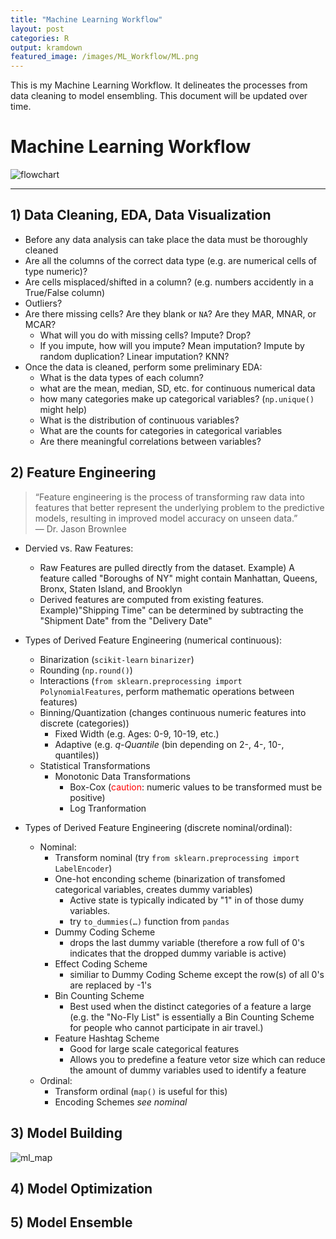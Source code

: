 ```yaml
---
title: "Machine Learning Workflow"
layout: post
categories: R
output: kramdown
featured_image: /images/ML_Workflow/ML.png
---
```


This is my Machine Learning Workflow.  It delineates the processes from data cleaning to model ensembling.  This document will be updated over time.

# Machine Learning Workflow
![flowchart](/images/ML-Workflow/flowchart.jpg)
***
## 1) Data Cleaning, EDA, Data Visualization
* Before any data analysis can take place the data must be thoroughly cleaned
* Are all the columns of the correct data type (e.g. are numerical cells of type numeric)?
* Are cells misplaced/shifted in a column?  (e.g. numbers accidently in a True/False column)
* Outliers?
* Are there missing cells? Are they blank or `NA`? Are they MAR, MNAR, or MCAR?
    - What will you do with missing cells? Impute? Drop?
    - If you impute, how will you impute? Mean imputation? Impute by random duplication? Linear imputation? KNN?
* Once the data is cleaned, perform some preliminary EDA:
    - What is the data types of each column?
    - what are the mean, median, SD, etc. for continuous numerical data
    - how many categories make up categorical variables? (`np.unique()` might help)
    - What is the distribution of continuous variables?
    - What are the counts for categories in categorical variables
    - Are there meaningful correlations between variables? 
    
## 2) Feature Engineering
> “Feature engineering is the process of transforming raw data into features that better represent the underlying problem to the predictive models, resulting in improved model accuracy on unseen data.”<br/>
— Dr. Jason Brownlee

* Dervied vs. Raw Features:
    - Raw Features are pulled directly from the dataset.  Example) A feature called "Boroughs of NY" might contain Manhattan, Queens, Bronx, Staten Island, and Brooklyn
    - Derived features are computed from existing features.  Example)"Shipping Time" can be determined by subtracting the "Shipment Date" from the "Delivery Date"
    
* Types of Derived Feature Engineering (numerical continuous):
    - Binarization (`scikit-learn` `binarizer`)
    - Rounding (`np.round()`)
    - Interactions (`from sklearn.preprocessing import PolynomialFeatures`, perform mathematic operations between features)
    - Binning/Quantization (changes continuous numeric features into discrete (categories))
        - Fixed Width (e.g. Ages: 0-9, 10-19, etc.)
        - Adaptive (e.g. *q-Quantile* (bin depending on 2-, 4-, 10-, quantiles))
    - Statistical Transformations
        - Monotonic Data Transformations
            - Box-Cox (<font color='red'>caution</font>: numeric values to be transformed must be positive)
            - Log Tranformation
            
* Types of Derived Feature Engineering (discrete nominal/ordinal):
    - Nominal:
        - Transform nominal (try `from sklearn.preprocessing import LabelEncoder`)
        - One-hot enconding scheme (binarization of transfomed categorical variables, creates dummy variables)
            - Active state is typically indicated by "1" in of those dumy variables.
            - try `to_dummies(…)` function from `pandas`
        - Dummy Coding Scheme
            - drops the last dummy variable (therefore a row full of 0's indicates that the dropped dummy variable is active)
        - Effect Coding Scheme
            - similiar to Dummy Coding Scheme except the row(s) of all 0's are replaced by -1's
        - Bin Counting Scheme
            - Best used when the distinct categories of a feature a large (e.g. the "No-Fly List" is essentially a Bin Counting Scheme for people who cannot participate in air travel.)
        - Feature Hashtag Scheme
            - Good for large scale categorical features
            - Allows you to predefine a feature vetor size which can reduce the amount of dummy variables used to identify a feature
    - Ordinal:
        - Transform ordinal (`map()` is useful for this)
        - Encoding Schemes *see nominal*
           
## 3) Model Building
![ml_map](/images/ML-Workflow/ml_map.png)

## 4) Model Optimization

## 5) Model Ensemble
    
